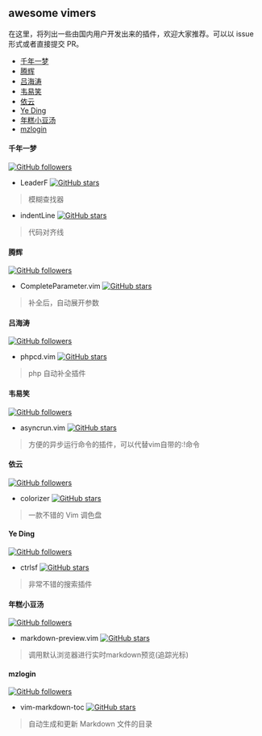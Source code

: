 ## awesome vimers

在这里，将列出一些由国内用户开发出来的插件，欢迎大家推荐。可以以 issue 形式或者直接提交 PR。

<!-- vim-markdown-toc GFM -->

- [千年一梦](#千年一梦)
- [腾辉](#腾辉)
- [吕海涛](#吕海涛)
- [韦易笑](#韦易笑)
- [依云](#依云)
- [Ye Ding](#ye-ding)
- [年糕小豆汤](#年糕小豆汤)
- [mzlogin](#mzlogin)

<!-- vim-markdown-toc -->

#### 千年一梦

[![GitHub followers](https://img.shields.io/github/followers/Yggdroot.svg?style=flat-square&label=Follow)](https://github.com/Yggdroot)

- LeaderF [![GitHub stars](https://img.shields.io/github/stars/Yggdroot/LeaderF.svg?style=social&label=Star)](https://github.com/Yggdroot/LeaderF)
> 模糊查找器
- indentLine [![GitHub stars](https://img.shields.io/github/stars/Yggdroot/indentLine.svg?style=social&label=Star)](https://github.com/Yggdroot/indentLine)
> 代码对齐线

#### 腾辉

[![GitHub followers](https://img.shields.io/github/followers/tenfyzhong.svg?style=flat-square&label=Follow)](https://github.com/tenfyzhong)

- CompleteParameter.vim [![GitHub stars](https://img.shields.io/github/stars/tenfyzhong/CompleteParameter.vim.svg?style=social&label=Star)](https://github.com/tenfyzhong/CompleteParameter.vim)
> 补全后，自动展开参数

#### 吕海涛

[![GitHub followers](https://img.shields.io/github/followers/lvht.svg?style=flat-square&label=Follow)](https://github.com/lvht)

- phpcd.vim [![GitHub stars](https://img.shields.io/github/stars/lvht/phpcd.vim.svg?style=social&label=Star)](https://github.com/lvht/phpcd.vim)
> php 自动补全插件

#### 韦易笑

[![GitHub followers](https://img.shields.io/github/followers/skywind3000.svg?style=flat-square&label=Follow)](https://github.com/skywind3000)

- asyncrun.vim [![GitHub stars](https://img.shields.io/github/stars/skywind3000/asyncrun.vim.svg?style=social&label=Star)](https://github.com/skywind3000/asyncrun.vim)
> 方便的异步运行命令的插件，可以代替vim自带的:!命令

#### 依云

[![GitHub followers](https://img.shields.io/github/followers/lilydjwg.svg?style=flat-square&label=Follow)](https://github.com/lilydjwg)

- colorizer [![GitHub stars](https://img.shields.io/github/stars/lilydjwg/colorizer.svg?style=social&label=Star)](https://github.com/lilydjwg/colorizer)
> 一款不错的 Vim 调色盘

#### Ye Ding

[![GitHub followers](https://img.shields.io/github/followers/dyng.svg?style=flat-square&label=Follow)](https://github.com/dyng)

- ctrlsf [![GitHub stars](https://img.shields.io/github/stars/dyng/ctrlsf.vim.svg?style=social&label=Star)](https://github.com/dyng/ctrlsf.vim)
> 非常不错的搜索插件

#### 年糕小豆汤

[![GitHub followers](https://img.shields.io/github/followers/iamcco.svg?style=flat-square&lw)](https://github.com/iamcco)

- markdown-preview.vim [![GitHub stars](https://img.shields.io/github/stars/iamcco/markdown-preview.vim.svg?style=social&label=Star)](https://github.com/iamcco/markdown-preview.vim)
> 调用默认浏览器进行实时markdown预览(追踪光标)

#### mzlogin

[![GitHub followers](https://img.shields.io/github/followers/mzlogin.svg?style=flat-square&lw)](https://github.com/mzlogin)

- vim-markdown-toc [![GitHub stars](https://img.shields.io/github/stars/mzlogin/vim-markdown-toc.svg?style=social&label=Star)](https://github.com/mzlogin/vim-markdown-toc)
> 自动生成和更新 Markdown 文件的目录
